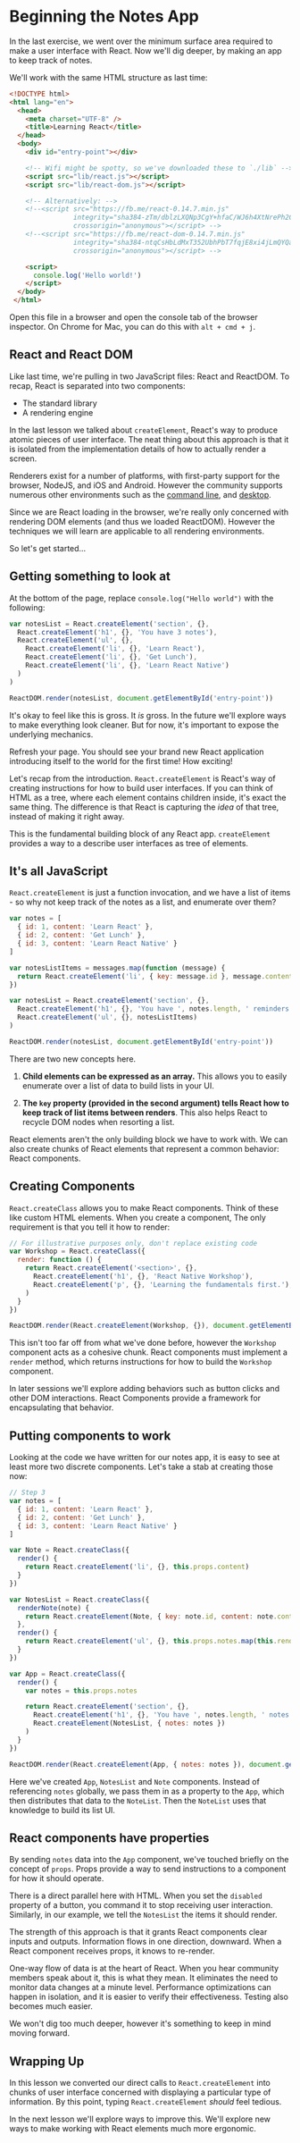 # Beginning the Notes App

In the last exercise, we went over the minimum surface area required
to make a user interface with React. Now we'll dig deeper, by making
an app to keep track of notes.

We'll work with the same HTML structure as last time:

```html
<!DOCTYPE html>
<html lang="en">
  <head>
    <meta charset="UTF-8" />
    <title>Learning React</title>
  </head>
  <body>
    <div id="entry-point"></div>

    <!-- Wifi might be spotty, so we've downloaded these to `./lib` -->
    <script src="lib/react.js"></script>
    <script src="lib/react-dom.js"></script>

    <!-- Alternatively: -->
    <!--<script src="https://fb.me/react-0.14.7.min.js"
                integrity="sha384-zTm/dblzLXQNp3CgY+hfaC/WJ6h4XtNrePh2CW2+rO9GPuNiPb9jmthvAL+oI/dQ"
                crossorigin="anonymous"></script> -->
    <!--<script src="https://fb.me/react-dom-0.14.7.min.js"
                integrity="sha384-ntqCsHbLdMxT352UbhPbT7fqjE8xi4jLmQYQa8mYR+ylAapbXRfdsDweueDObf7m"
                crossorigin="anonymous"></script> -->

    <script>
      console.log('Hello world!')
    </script>
  </body>
 </html>
 ```

Open this file in a browser and open the console tab of the browser
inspector. On Chrome for Mac, you can do this with `alt + cmd + j`.

## React and React DOM

Like last time, we're pulling in two JavaScript files: React and
ReactDOM. To recap, React is separated into two components:

- The standard library
- A rendering engine

In the last lesson we talked about `createElement`, React's way to
produce atomic pieces of user interface. The neat thing about this
approach is that it is isolated from the implementation details of how
to actually render a screen.

Renderers exist for a number of platforms, with first-party support
for the browser, NodeJS, and iOS and Android. However the community
supports numerous other environments such as the
[command line](https://github.com/Yomguithereal/react-blessed), and
[desktop](https://github.com/gabrielbull/react-desktop).

Since we are React loading in the browser, we're really only concerned
with rendering DOM elements (and thus we loaded ReactDOM). However
the techniques we will learn are applicable to all rendering
environments.

So let's get started...

## Getting something to look at

At the bottom of the page, replace `console.log("Hello world")` with
the following:

```javascript
var notesList = React.createElement('section', {},
  React.createElement('h1', {}, 'You have 3 notes'),
  React.createElement('ul', {},
    React.createElement('li', {}, 'Learn React'),
    React.createElement('li', {}, 'Get Lunch'),
    React.createElement('li', {}, 'Learn React Native')
  )
)

ReactDOM.render(notesList, document.getElementById('entry-point'))
```

It's okay to feel like this is gross. It _is_ gross. In the future
we'll explore ways to make everything look cleaner. But for now, it's
important to expose the underlying mechanics.

Refresh your page. You should see your brand new React application
introducing itself to the world for the first time! How exciting!

Let's recap from the introduction. `React.createElement` is React's way of
creating instructions for how to build user interfaces. If you can
think of HTML as a tree, where each element contains children inside,
it's exact the same thing. The difference is that React is capturing
the _idea_ of that tree, instead of making it right away.

This is the fundamental building block of any React
app. `createElement` provides a way to a describe user interfaces as
tree of elements.

## It's all JavaScript

`React.createElement` is just a function invocation, and we have a
list of items - so why not keep track of the notes as a list, and
enumerate over them?

```javascript
var notes = [
  { id: 1, content: 'Learn React' },
  { id: 2, content: 'Get Lunch' },
  { id: 3, content: 'Learn React Native' }
]

var notesListItems = messages.map(function (message) {
  return React.createElement('li', { key: message.id }, message.content)
})

var notesList = React.createElement('section', {},
  React.createElement('h1', {}, 'You have ', notes.length, ' reminders'),
  React.createElement('ul', {}, notesListItems)
)

ReactDOM.render(notesList, document.getElementById('entry-point'))
```

There are two new concepts here.

1. **Child elements can be expressed as an array.** This allows you to
easily enumerate over a list of data to build lists in your UI.

2. **The `key` property (provided in the second argument) tells React
how to keep track of list items between renders**. This also helps React to
recycle DOM nodes when resorting a list.

React elements aren't the only building block we have to work
with. We can also create chunks of React elements that represent a
common behavior: React components.

## Creating Components

`React.createClass` allows you to make React components. Think of
these like custom HTML elements. When you create a component, The only
requirement is that you tell it how to render:

```javascript
// For illustrative purposes only, don't replace existing code
var Workshop = React.createClass({
  render: function () {
    return React.createElement('<section>', {},
      React.createElement('h1', {}, 'React Native Workshop'),
      React.createElement('p', {}, 'Learning the fundamentals first.'),
    )
  }
})

ReactDOM.render(React.createElement(Workshop, {}), document.getElementById('entry-point'))
```

This isn't too far off from what we've done before, however the
`Workshop` component acts as a cohesive chunk. React components must
implement a `render` method, which returns instructions for how to
build the `Workshop` component.

In later sessions we'll explore adding behaviors such as button clicks
and other DOM interactions. React Components provide a framework for
encapsulating that behavior.

## Putting components to work

Looking at the code we have written for our notes app, it is easy to
see at least more two discrete components. Let's take a stab at creating
those now:

```javascript
// Step 3
var notes = [
  { id: 1, content: 'Learn React' },
  { id: 2, content: 'Get Lunch' },
  { id: 3, content: 'Learn React Native' }
]

var Note = React.createClass({
  render() {
    return React.createElement('li', {}, this.props.content)
  }
})

var NotesList = React.createClass({
  renderNote(note) {
    return React.createElement(Note, { key: note.id, content: note.content })
  },
  render() {
    return React.createElement('ul', {}, this.props.notes.map(this.renderNote))
  }
})

var App = React.createClass({
  render() {
    var notes = this.props.notes

    return React.createElement('section', {},
      React.createElement('h1', {}, 'You have ', notes.length, ' notes'),
      React.createElement(NotesList, { notes: notes })
    )
  }
})

ReactDOM.render(React.createElement(App, { notes: notes }), document.getElementById('entry-point'))
```

Here we've created `App`, `NotesList` and `Note` components. Instead of
referencing `notes` globally, we pass them in as a property to the
`App`, which then distributes that data to the `NoteList`. Then the
`NoteList` uses that knowledge to build its list UI.

## React components have properties

By sending `notes` data into the `App` component, we've touched
briefly on the concept of `props`. Props provide a way to send
instructions to a component for how it should operate.

There is a direct parallel here with HTML. When you set the
`disabled` property of a button, you command it to stop receiving user
interaction. Similarly, in our example, we tell the `NotesList` the
items it should render.

The strength of this approach is that it grants React components clear
inputs and outputs. Information flows in one direction, downward. When
a React component receives props, it knows to re-render.

One-way flow of data is at the heart of React. When you hear community
members speak about it, this is what they mean. It eliminates the need
to monitor data changes at a minute level. Performance optimizations
can happen in isolation, and it is easier to verify their
effectiveness. Testing also becomes much easier.

We won't dig too much deeper, however it's something to keep in mind
moving forward.

## Wrapping Up

In this lesson we converted our direct calls to `React.createElement`
into chunks of user interface concerned with displaying a particular
type of information. By this point, typing `React.createElement`
_should_ feel tedious.

In the next lesson we'll explore ways to improve this. We'll explore
new ways to make working with React elements much more ergonomic.
